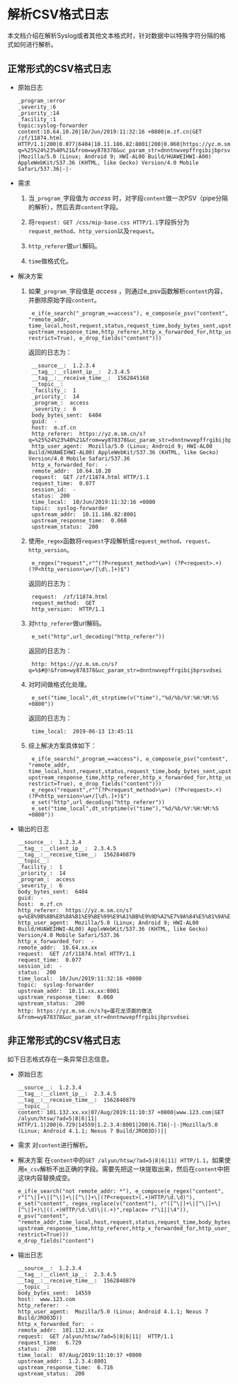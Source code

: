 解析CSV格式日志 
==============================

本文档介绍在解析Syslog或者其他文本格式时，针对数据中以特殊字符分隔的格式如何进行解析。

正常形式的CSV格式日志 
---------------------------------

* 原始日志

      _program_:error
      _severity_:6
      _priority_:14
      _facility_:1
      topic:syslog-forwarder
      content:10.64.10.20|10/Jun/2019:11:32:16 +0800|m.zf.cn|GET /zf/11874.html HTTP/1.1|200|0.077|6404|10.11.186.82:8001|200|0.060|https://yz.m.sm.cn/s?q=%25%24%23%40%21&from=wy878378&uc_param_str=dnntnwvepffrgibijbprsvdsei|-|Mozilla/5.0 (Linux; Android 9; HWI-AL00 Build/HUAWEIHWI-A00) AppleWebKit/537.36 (KHTML, like Gecko) Version/4.0 Mobile Safari/537.36|-|-

   

* 需求

  1. 当`_program_`字段值为 *access* 时，对字段`content`做一次PSV（pipe分隔的解析），然后丢弃`content`字段。

  2. 将`request: GET /css/mip-base.css HTTP/1.1`字段拆分为`request_method`、`http_version`以及`request`。

  3. `http_referer`做`url`解码。

  4. `time`做格式化。

  

* 解决方案

  1. 如果`_program_`字段值是 *access* ，则通过e_psv函数解析`content`内容，并删除原始字段`content`。

          e_if(e_search("_program_==access"), e_compose(e_psv("content", "remote_addr, time_local,host,request,status,request_time,body_bytes_sent,upstream_addr,upstream_status, upstream_response_time,http_referer,http_x_forwarded_for,http_user_agent,session_id,guid", restrict=True), e_drop_fields("content")))

       返回的日志为：

          __source__:  1.2.3.4
          __tag__:__client_ip__:  2.3.4.5
          __tag__:__receive_time__:  1562845168
          __topic__:  
          _facility_:  1
          _priority_:  14
          _program_:  access
          _severity_:  6
          body_bytes_sent:  6404
          guid:  -
          host:  m.zf.cn
          http_referer:  https://yz.m.sm.cn/s?q=%25%24%23%40%21&from=wy878378&uc_param_str=dnntnwvepffrgibijbprsvdsei
          http_user_agent:  Mozilla/5.0 (Linux; Android 9; HWI-AL00 Build/HUAWEIHWI-AL00) AppleWebKit/537.36 (KHTML, like Gecko) Version/4.0 Mobile Safari/537.36
          http_x_forwarded_for:  -
          remote_addr:  10.64.10.20
          request:  GET /zf/11874.html HTTP/1.1
          request_time:  0.077
          session_id:  -
          status:  200
          time_local:  10/Jun/2019:11:32:16 +0800
          topic:  syslog-forwarder
          upstream_addr:  10.11.186.82:8001
          upstream_response_time:  0.060
          upstream_status:  200

       

  2. 使用`e_regex`函数将`request`字段解析成`request_method`、`request`、`http_version`。

          e_regex("request",r"^(?P<request_method>\w+) (?P<request>.+) (?P<http_version>\w+/[\d\.]+)$")

       返回的日志为：

          request:  /zf/11874.html
          request_method:  GET
          http_version:  HTTP/1.1

       

  3. 对`http_referer`做url解码。

          e_set("http",url_decoding("http_referer"))

       返回的日志为：

          http: https://yz.m.sm.cn/s?q=%$#@!&from=wy878378&uc_param_str=dnntnwvepffrgibijbprsvdsei

       

  4. 对时间做格式化处理。

          e_set("time_local",dt_strptime(v("time"),"%d/%b/%Y:%H:%M:%S +0800"))

       返回的日志为：

          time_local:  2019-06-13 13:45:11

       

  5. 综上解决方案具体如下：

          e_if(e_search("_program_==access"), e_compose(e_psv("content", "remote_addr, time_local,host,request,status,request_time,body_bytes_sent,upstream_addr,upstream_status, upstream_response_time,http_referer,http_x_forwarded_for,http_user_agent,session_id,guid", restrict=True), e_drop_fields("content")))
          e_regex("request",r"^(?P<request_method>\w+) (?P<request>.+) (?P<http_version>\w+/[\d\.]+)$")
          e_set("http",url_decoding("http_referer"))
          e_set("time_local",dt_strptime(v("time"),"%d/%b/%Y:%H:%M:%S +0800"))

       

  

* 输出的日志

      __source__:  1.2.3.4
      __tag__:__client_ip__:  2.3.4.5
      __tag__:__receive_time__:  1562840879
      __topic__:  
      _facility_:  1
      _priority_:  14
      _program_:  access
      _severity_:  6
      body_bytes_sent:  6404
      guid:  -
      host:  m.zf.cn
      http_referer:  https://yz.m.sm.cn/s?q=%E8%9B%8B%E8%8A%B1%E9%BE%99%E9%A1%BB%E9%9D%A2%E7%9A%84%E5%81%9A%E6%B3%95&from=wy878378&uc_param_str=dnntnwvepffrgibijbprsvdsei
      http_user_agent:  Mozilla/5.0 (Linux; Android 9; HWI-AL00 Build/HUAWEIHWI-AL00) AppleWebKit/537.36 (KHTML, like Gecko) Version/4.0 Mobile Safari/537.36
      http_x_forwarded_for:  -
      remote_addr:  10.64.xx.xx
      request:  GET /zf/11874.html HTTP/1.1
      request_time:  0.077
      session_id:  -
      status:  200
      time_local:  10/Jun/2019:11:32:16 +0800
      topic:  syslog-forwarder
      upstream_addr:  10.11.xx.xx:8001
      upstream_response_time:  0.060
      upstream_status:  200
      http: https://yz.m.sm.cn/s?q=蛋花龙须面的做法&from=wy878378&uc_param_str=dnntnwvepffrgibijbprsvdsei

   




非正常形式的CSV格式日志 
----------------------------------

如下日志格式存在一条异常日志信息。


* 原始日志

      __source__:  1.2.3.4
      __tag__:__client_ip__:  2.3.4.5
      __tag__:__receive_time__:  1562840879
      __topic__:  
      content: 101.132.xx.xx|07/Aug/2019:11:10:37 +0800|www.123.com|GET /alyun/htsw/?ad=5|8|6|11| HTTP/1.1|200|6.729|14559|1.2.3.4:8001|200|6.716|-|-|Mozilla/5.0 (Linux; Android 4.1.1; Nexus 7 Build/JRO03D))||

   

* 需求 对`content`进行解析。

  

* 解决方案 在`content`中的`GET /alyun/htsw/?ad=5|8|6|11| HTTP/1.1`，如果使用`e_csv`解析不出正确的字段。需要先把这一块提取出来，然后在`content`中把这块内容替换成空。


      e_if(e_search("not remote_addr: *"), e_compose(e_regex("content", r"[^\|]+\|[^\|]+\|[^\|]+\|(?P<request>(.+)HTTP/\d.\d)"), e_set("content", regex_replace(v("content"), r"([^\|]+\|[^\|]+\|[^\|]+)\|((.+)HTTP/\d.\d)\|(.+)",replace= r"\1||\4")), e_psv("content", "remote_addr,time_local,host,request,status,request_time,body_bytes_sent,upstream_addr,upstream_status, upstream_response_time,http_referer,http_x_forwarded_for,http_user_agent,session_id,guid", restrict=True)))
      e_drop_fields("content")

  

  

* 输出日志

      __source__:  1.2.3.4
      __tag__:__client_ip__:  2.3.4.5
      __tag__:__receive_time__:  1562840879
      __topic__:  
      body_bytes_sent:  14559
      host:  www.123.com
      http_referer:  -
      http_user_agent:  Mozilla/5.0 (Linux; Android 4.1.1; Nexus 7 Build/JRO03D))
      http_x_forwarded_for:  -
      remote_addr:  101.132.xx.xx
      request:  GET /alyun/htsw/?ad=5|8|6|11|  HTTP/1.1
      request_time:  6.729
      status:  200
      time_local:  07/Aug/2019:11:10:37 +0800
      upstream_addr:  1.2.3.4:8001
      upstream_response_time:  6.716
      upstream_status:  200

   



